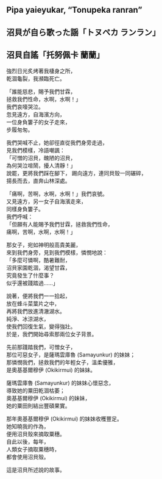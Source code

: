 ## Pipa yaieyukar, “Tonupeka ranran”   
## 沼貝が自ら歌った謡「トヌペカ ランラン」  
## 沼貝自謠「托努佩卡 蘭蘭」  
  
強烈日光炙烤著我棲身之所，  
乾涸龜裂，我瀕臨死亡。  
  
「誰能慈悲，賜予我們甘霖，  
拯救我們性命，水啊，水啊！」  
我們哀嚎哭泣。  
忽見遠方，自海濱方向，  
一位身負簍子的女子走來，  
步履匆匆。  
  
我們哭喊不止，她卻徑直從我們身旁走過，  
見我們模樣，冷語嘲諷：  
「可憎的沼貝，醜陋的沼貝，  
為何哭泣喧鬧，擾人清靜！」  
說罷，更將我們踩在腳下，
踢向遠方，連同貝殼一同碾碎，  
揚長而去，直奔山林深處。  
  
「痛啊，苦啊，水啊，水啊！」我們哀號。  
又見遠方，另一女子自海濱走來，  
同樣身負簍子。  
我們呼喊：  
「但願有人能賜予我們甘霖，拯救我們性命，  
痛啊，苦啊，水啊，水啊！」  
  
那女子，宛如神明般高貴美麗，  
來到我們身旁，見到我們模樣，憐憫地說：  
「多麼可憐啊，酷暑難耐，  
沼貝家園乾涸，渴望甘霖，  
究竟發生了什麼事？  
似乎還被踐踏過……」  
  
說著，便將我們一一拾起，  
放在蜂斗菜葉片之中，  
再將我們放進清澈湖水。  
純淨、冰涼湖水，  
使我們回復生氣，變得強壯。  
於是，我們開始尋索那兩位女子背景。  
  
先前那踐踏我們，可憎女子，  
那位可惡女子，是薩瑪雲庫魯 (Samayunkur) 的妹妹；  
那憐憫我們，拯救我們的年輕女子，溫柔優雅，  
是奧基基爾穆伊 (Okikirmui) 的妹妹。  
  
薩瑪雲庫魯 (Samayunkur) 的妹妹心懷惡念，  
導致她的粟田乾涸枯萎；  
奧基基爾穆伊 (Okikirmui) 的妹妹，  
她的粟田則結出豐碩果實。  
  
那年奧基基爾穆伊 (Okikirmui) 的妹妹收穫豐足。  
她知曉我的作為，  
便用沼貝殼來摘取粟穗。  
自此以後，每年，  
人類女子摘取粟穗時，  
都會使用沼貝殼。  
  
這是沼貝所述說的故事。  
  

